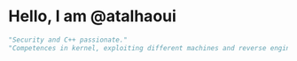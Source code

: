 # Hello, I am @atalhaoui
```python
"Security and C++ passionate."
"Competences in kernel, exploiting different machines and reverse engineering."
```
